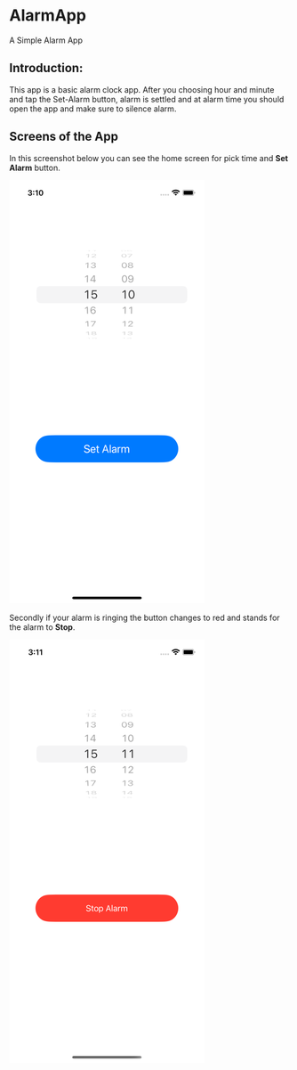 # AlarmApp
A Simple Alarm App

## Introduction:

This app is a basic alarm clock app. After you choosing hour and minute and tap the Set-Alarm button, alarm is settled and at alarm time you should open the app and make sure to silence alarm. 

## Screens of the App

  In this screenshot below you can see the home screen for pick time and **Set Alarm** button. 
  
  
   ![Set Alarm](ScreenShots/SetAlarm.png)

  Secondly if your alarm is ringing the button changes to red and stands for the alarm to **Stop**.
  
   ![Stop Alarm](ScreenShots/StopAlarm.png)
   
